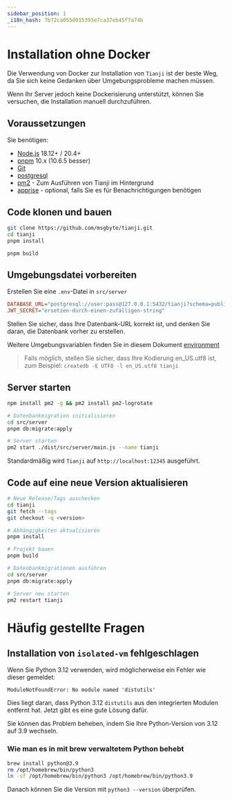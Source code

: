 ```yaml
---
sidebar_position: 1
_i18n_hash: 7b72ca055d015393e7ca37eb45f7a74b
---
```

# Installation ohne Docker

Die Verwendung von Docker zur Installation von `Tianji` ist der beste Weg, da Sie sich keine Gedanken über Umgebungsprobleme machen müssen.

Wenn Ihr Server jedoch keine Dockerisierung unterstützt, können Sie versuchen, die Installation manuell durchzuführen.

## Voraussetzungen

Sie benötigen:

- [Node.js](https://nodejs.org/en/download/) 18.12+ / 20.4+
- [pnpm](https://pnpm.io/) 10.x (10.6.5 besser)
- [Git](https://git-scm.com/downloads)
- [postgresql](https://www.postgresql.org/)
- [pm2](https://pm2.keymetrics.io/) - Zum Ausführen von Tianji im Hintergrund
- [apprise](https://github.com/caronc/apprise) - optional, falls Sie es für Benachrichtigungen benötigen

## Code klonen und bauen

```bash
git clone https://github.com/msgbyte/tianji.git
cd tianji
pnpm install

pnpm build
```

## Umgebungsdatei vorbereiten

Erstellen Sie eine `.env`-Datei in `src/server`

```ini
DATABASE_URL="postgresql://user:pass@127.0.0.1:5432/tianji?schema=public"
JWT_SECRET="ersetzen-durch-einen-zufälligen-string"
```

Stellen Sie sicher, dass Ihre Datenbank-URL korrekt ist, und denken Sie daran, die Datenbank vorher zu erstellen.

Weitere Umgebungsvariablen finden Sie in diesem Dokument [environment](../environment.md)

> Falls möglich, stellen Sie sicher, dass Ihre Kodierung en_US.utf8 ist, zum Beispiel: `createdb -E UTF8 -l en_US.utf8 tianji`

## Server starten

```bash
npm install pm2 -g && pm2 install pm2-logrotate

# Datenbankmigration initialisieren
cd src/server
pnpm db:migrate:apply

# Server starten
pm2 start ./dist/src/server/main.js --name tianji
```

Standardmäßig wird `Tianji` auf `http://localhost:12345` ausgeführt.

## Code auf eine neue Version aktualisieren

```bash
# Neue Release/Tags auschecken
cd tianji
git fetch --tags
git checkout -q <version>

# Abhängigkeiten aktualisieren
pnpm install

# Projekt bauen
pnpm build

# Datenbankmigrationen ausführen
cd src/server
pnpm db:migrate:apply

# Server neu starten
pm2 restart tianji
```

# Häufig gestellte Fragen

## Installation von `isolated-vm` fehlgeschlagen

Wenn Sie Python 3.12 verwenden, wird möglicherweise ein Fehler wie dieser gemeldet:

```
ModuleNotFoundError: No module named 'distutils'
```

Dies liegt daran, dass Python 3.12 `distutils` aus den integrierten Modulen entfernt hat. Jetzt gibt es eine gute Lösung dafür.

Sie können das Problem beheben, indem Sie Ihre Python-Version von 3.12 auf 3.9 wechseln.

### Wie man es in mit brew verwaltetem Python behebt

```bash
brew install python@3.9
rm /opt/homebrew/bin/python3
ln -sf /opt/homebrew/bin/python3 /opt/homebrew/bin/python3.9
```

Danach können Sie die Version mit `python3 --version` überprüfen.
